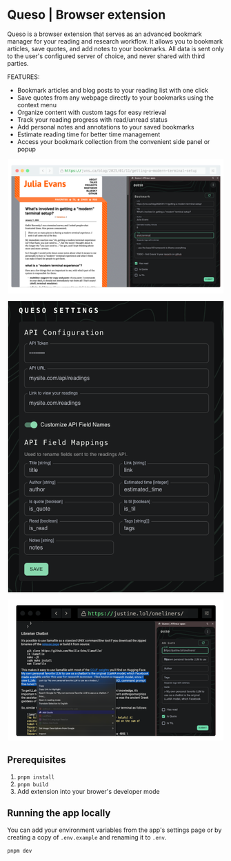 # Queso | Browser extension

Queso is a browser extension that serves as an advanced bookmark manager for your reading and research workflow. It allows you to bookmark articles, save quotes, and add notes to your bookmarks. All data is sent only to the user's configured server of choice, and never shared with third parties.

FEATURES:

- Bookmark articles and blog posts to your reading list with one click
- Save quotes from any webpage directly to your bookmarks using the context menu
- Organize content with custom tags for easy retrieval
- Track your reading progress with read/unread status
- Add personal notes and annotations to your saved bookmarks
- Estimate reading time for better time management
- Access your bookmark collection from the convenient side panel or popup

<p align="center">
    <img alt="Extension sidebar screenshot"  src="https://github.com/Amber-Williams/queso-browser-extension/blob/main/assets/sidebar.png" width="500"/>
</p>

<p align="center">
    <img alt="Extension sidebar screenshot"  src="https://github.com/Amber-Williams/queso-browser-extension/blob/main/assets/settings.png" width="500"/>
</p>

<p align="center">
    <img alt="Extension sidebar screenshot"  src="https://github.com/Amber-Williams/queso-browser-extension/blob/main/assets/quote.png" width="500"/>
</p>

## Prerequisites

1. `pnpm install`
2. `pnpm build`
3. Add extension into your brower's developer mode

## Running the app locally

You can add your environment variables from the app's settings page or by creating a copy of `.env.example` and renaming it to `.env`.

```shell
pnpm dev
```

